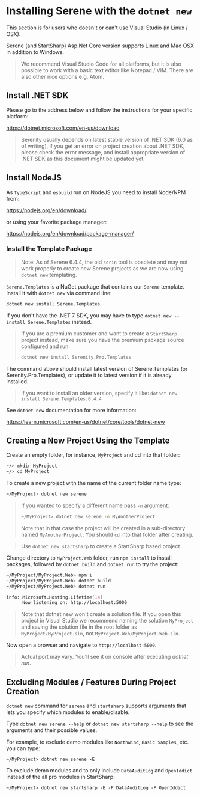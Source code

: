 # Installing Serene with the `dotnet new`

This section is for users who doesn't or can't use Visual Studio (in Linux / OSX). 

Serene (and StartSharp) Asp.Net Core version supports Linux and Mac OSX in addition to Windows.

> We recommend Visual Studio Code for all platforms, but it is also possible to work with a basic text editor like Notepad / VIM. There are also other nice options e.g. Atom.

## Install .NET SDK 

Please go to the address below and follow the instructions for your specific platform:

https://dotnet.microsoft.com/en-us/download

> Serenity usually depends on latest stable version of .NET SDK (6.0 as of writing), if you get an error on project creation about .NET SDK, please check the error message, and install appropriate version of .NET SDK as this document might be updated yet.

## Install NodeJS

As `TypeScript` and `esbuild` run on NodeJS you need to install Node/NPM from:

https://nodejs.org/en/download/

or using your favorite package manager:

https://nodejs.org/en/download/package-manager/

### Install the Template Package

> Note: As of Serene 6.4.4, the old `serin` tool is obsolete and may not work properly  to create new Serene projects as we are now using `dotnet new` templating.

`Serene.Templates` is a NuGet package that contains our `Serene` template. Install it with `dotnet new` via command line:

```cmd
dotnet new install Serene.Templates
```

If you don't have the .NET 7 SDK, you may have to type `dotnet new --install Serene.Templates` instead.

> If you are a premium customer and want to create a `StartSharp` project instead, make sure you have the premium package source configured and run:
> ```cmd
>dotnet new install Serenity.Pro.Templates
> ```

The command above should install latest version of Serene.Templates (or Serenity.Pro.Templates), or update it to latest version if it is already installed.

> If you want to install an older version, specify it like: `dotnet new install Serene.Templates:6.4.4`

See `dotnet new` documentation for more information:

https://learn.microsoft.com/en-us/dotnet/core/tools/dotnet-new

## Creating a New Project Using the Template

Create an empty folder, for instance, `MyProject` and cd into that folder:

```bash
~/> mkdir MyProject
~/> cd MyProject
```

To create a new project with the name of the current folder name type:

```bash
~/MyProject> dotnet new serene
```

> If you wanted to specify a different name pass `-n` argument:
> ```bash
> ~/MyProject> dotnet new serene -n MyAnotherProject
> ```
> Note that in that case the project will be created in a sub-directory named `MyAnotherProject`. You should `cd` into that folder after creating.

> Use `dotnet new startsharp` to create a StartSharp based project

Change directory to `MyProject.Web` folder, run `npm install` to install packages, followed by `dotnet build` and `dotnet run` to try the project:

```bash
~/MyProject/MyProject.Web> npm i
~/MyProject/MyProject.Web> dotnet build
~/MyProject/MyProject.Web> dotnet run

info: Microsoft.Hosting.Lifetime[14]
      Now listening on: http://localhost:5000
```

> Note that dotnet new won't create a solution file. If you open this project in Visual Studio we recommend naming the solution `MyProject` and saving the solution file in the root folder as `MyProject/MyProject.sln`, not `MyProject.Web/MyProject.Web.sln`.

Now open a browser and navigate to `http://localhost:5000`.

> Actual port may vary. You'll see it on console after executing *dotnet run*.

## Excluding Modules / Features During Project Creation

`dotnet new` command for `serene` and `startsharp` supports arguments that lets you specify which modules to enable/disable.

Type `dotnet new serene --help` or `dotnet new startsharp --help` to see the arguments and their possible values.

For example, to exclude demo modules like `Northwind`, `Basic Samples`, etc. you can type:

```
~/MyProject> dotnet new serene -E
```

To exclude demo modules and to only include `DataAuditLog` and `OpenIddict` instead of the all pro modules in StartSharp:

```
~/MyProject> dotnet new startsharp -E -P DataAuditLog -P OpenIddict
```
